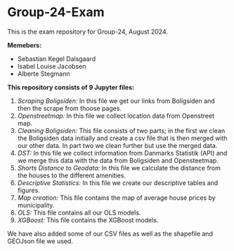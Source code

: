 # Group-24-Exam
This is the exam repository for Group-24, August 2024.

**Memebers:**
- Sebastian Kegel Dalsgaard
- Isabel Louise Jacobsen
- Alberte Stegmann

**This repository consists of 9 Jupyter files:**
1. *Scraping Boligsiden:* In this file we get our links from Boligsiden and then the scrape from thoose pages.
2. *Openstreetmap:* In this file we collect location data from Openstreet map.
3. *Cleaning Boligsiden:* This file consists of two parts; in the first we clean the Boligsiden data initially and create a csv file that is then merged with our other data. In part two we clean further but use the merged data.
4. *DST:* In this file we collect information from Danmarks Statistik (API) and we merge this data with the data from Boligsiden and Opensteetmap.
5. *Shorts Distance to Geodata:* In this file we calculate the distance from the houses to the different amenities.
6. *Descriptive Statistics:* In this file we create our descriptive tables and figures.
7. *Map creation:* This file contains the map of average house prices by municipality.
8. *OLS:* This file contains all our OLS models.
9. *XGBoost:* This file contains the XGBoost models. 



We have also added some of our CSV files as well as the shapefile and GEOJson file we used. 
